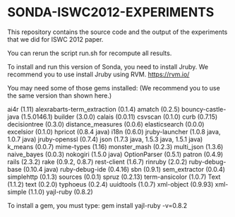 SONDA-ISWC2012-EXPERIMENTS
==========================================

This repository contains the source code and the output of the experiments that we did for ISWC 2012 paper.

You can rerun the script run.sh for recompute all results.

To install and run this version of Sonda, you need to install Jruby. We recommend you to use install Jruby using RVM.
https://rvm.io/

You may need some of those gems installed:
(We recommend you to use the same version than shown here.)

ai4r (1.11)
alexrabarts-term_extraction (0.1.4)
amatch (0.2.5)
bouncy-castle-java (1.5.0146.1)
builder (3.0.0)
calais (0.0.11)
csvscan (0.1.0)
curb (0.7.15)
decisiontree (0.3.0)
distance_measures (0.0.6)
elasticsearch (0.0.0)
excelsior (0.1.0)
hpricot (0.8.4 java)
i18n (0.6.0)
jruby-launcher (1.0.8 java, 1.0.7 java)
jruby-openssl (0.7.4)
json (1.7.3 java, 1.5.3 java, 1.5.1 java)
k_means (0.0.7)
mime-types (1.16)
monster_mash (0.2.3)
multi_json (1.3.6)
naive_bayes (0.0.3)
nokogiri (1.5.0 java)
OptionParser (0.5.1)
patron (0.4.9)
rails (2.3.2)
rake (0.9.2, 0.8.7)
rest-client (1.6.7)
rinruby (2.0.2)
ruby-debug-base (0.10.4 java)
ruby-debug-ide (0.4.16)
sbn (0.9.1)
sem_extractor (0.0.4)
simplehttp (0.1.3)
sources (0.0.1)
spruz (0.2.13)
term-ansicolor (1.0.7)
Text (1.1.2)
text (0.2.0)
typhoeus (0.2.4)
uuidtools (1.0.7)
xml-object (0.9.93)
xml-simple (1.1.0)
yajl-ruby (0.8.2)

To install a gem, you must type: gem install yajl-ruby -v=0.8.2
